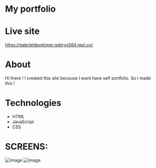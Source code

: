 #  My portfolio

# Live site
https://gabrieldeveloper.gabrys564.repl.co/

# About

Hi there ! I created this site becouse I want have self portfolio. So I made this !

# Technologies
- HTML
- JavaScript
- CSS
# SCREENS:
![image](https://user-images.githubusercontent.com/110058841/236639839-445706d2-40ec-41ff-8e46-e30e8de214a9.png)
![image](https://user-images.githubusercontent.com/110058841/236639874-fe7cc0e2-e5df-4830-89b9-8a063d2d347f.png)

